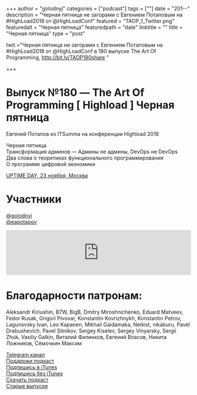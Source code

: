 +++
author = "golodnyj"
categories = ["podcast"]
tags = [""]
date = "201--"
description = "Черная пятница не загорами с Евгением Потаповым на #HighLoad2018 от @HighLoadConf"
featured = "TAOP_1_Twitter.png"
featuredalt = "Черная пятница"
featuredpath = "date"
linktitle = ""
title = "Черная пятница"
type = "post"

twit ="Черная пятница не загорами с Евгением Потаповым на #HighLoad2018 от @HighLoadConf в 180 выпуске The Art Of Programming, http://bit.ly/TAOP180share "

+++
# Выпуск №180 — The Art Of Programming [ Highload ] Черная пятница

Евгений Потапов из ITSumma на конференции Highload 2018  

Черная пятница  
Трансформация админов — Админы не админы, DevOps не DevOps  
Два слова о теоретиках функционального программирования  
О программе цифровой экономики  

[UPTIME DAY, 23 ноября, Москва](https://uptime.community/ru/uptimeday-3) 

# Участники
[@golodnyj](https://twitter.com/golodnyj/)  
[@eapotapov](https://twitter.com/eapotapov/)  


<iframe title="Выпуск №180 — The Art Of Programming [ Highload ] Черная пятница" src="https://www.podbean.com/media/player/sjrhm-9f30c5?from=usersite&skin=1&share=1&fonts=Helvetica&auto=0&download=1&version=1" height="122" width="100%" style="border: none;" scrolling="no" data-name="pb-iframe-player"></iframe>

# Благодарности патронам: 
Aleksandr Kiriushin, B7W, BigB, Dmitry Miroshnichenko, Eduard Matveev, Fedor Rusak, Grigori Pivovar, Konstantin Kovrizhnykh, Konstantin Petrov, Lagunovsky Ivan, Leo Kapanen, Mikhail Gaidamaka, Neikist, nikaburu, Pavel Drabushevich, Pavel Sitnikov, Sergey Kiselev, Sergey Vinyarsky, Sergii Zhuk, Vasiliy Galkin, Виталий Филинков, Евгений Власов, Никита Ложников, Сёмочкин Максим

[Telegram канал](http://bit.ly/taoplive)  
[Поддержи подкаст](http://bit.ly/TAOPpatron)  
[Подпишись в iTunes](http://bit.ly/TAOPiTunes)  
[Подпишись без iTunes](http://bit.ly/TAOPrss)   
[Скачать подкаст](http://bit.ly/TAOP180mp3)  
[Старые выпуски](http://bit.ly/oldtaop)